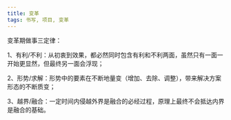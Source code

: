 ```yaml
---
title: 变革
tags: 书写, 项目, 变革
---
```


变革期做事三定律：

1、有利/不利：从初衷到效果，都必然同时包含有利和不利两面，虽然只有一面一开始更显然，但最终另一面会浮现；

2、形势/求解：形势中的要素在不断地量变（增加、去除、调整），带来解决方案形态的不断质变；

3、越界/融合：一定时间内侵越外界是融合的必经过程，原理上最终不会抵达内界是融合的基础。